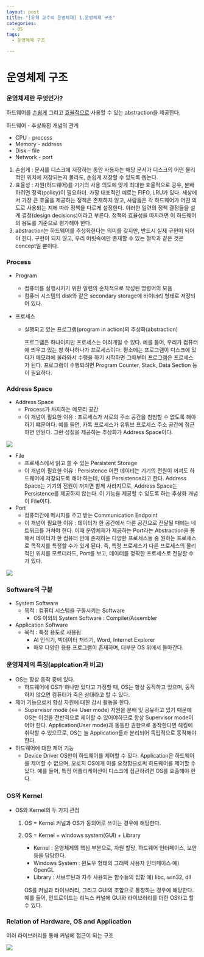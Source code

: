 ```yaml
---
layout: post
title: "[유혁 교수의 운영체제] 1.운영체제 구조"
categories:
  - OS
tags:
  - 운영체제 구조

---
```


# 운영체제 구조

### 운영체제란 무엇인가?

하드웨어를 <u>손쉽게</u> 그리고 <u>효율적으로</u> 사용할 수 있는 abstraction을 제공한다. 

하드웨어 - 추상화된 개념의 관계

- CPU - process
- Memory - address
- Disk – file
- Network - port

1. 손쉽게 : 문서를 디스크에 저장하는 동안 사용자는 해당 문서가 디스크의 어떤 물리적인 위치에 저장되는지 몰라도, 손쉽게 저장할 수 있도록 돕는다.
2. 효율성 : 자원(하드웨어)를 기기의 사용 의도에 맞게 최대한 효율적으로 공유, 분배하려면 정책(policy)이 필요하더. 가장 대표적인 예로는 FIFO, LRU가 있다. 세상에서 가장 큰 효율을 제공하는 정책은 존재하지 않고, 사람들은 각 하드웨어가 어떤 의도로 사용되는 지에 따라 정책을 다르게 설정한다. 이러한 일련의 정책 결정들을 설계 결정(design decisions)이라고 부른다. 정책의 효율성을 따지려면 이 하드웨어의 용도를 기준으로 평가해야 한다.
3. abstraction는 하드웨어를 추상화한다는 의미를 갖지만, 반드시 실제 구현이 되어야 한다. 구현이 되지 않고, 우리 머릿속에만 존재할 수 있는 철학과 같은 것은 concept일 뿐이다. 

### Process

- Program

  - 컴퓨터를 실행시키기 위한 일련의 순차적으로 작성된 명령어의 모음
  - 컴퓨터 시스템의 disk와 같은 secondary storage에 바이너리 형태로 저장되어 있다.

- 프로세스

  - 실행되고 있는 프로그램(program in action)의 추상화(abstraction)

    프로그램은 하나이지만 프로세스는 여러개일 수 있다. 예를 들어, 우리가 컴퓨터에 띄우고 있는 창 하나하나가 프로세스이다. 평소에는 프로그램이 디스크에 있다가 메모리에 올라와서 수행을 하기 시작하면 그때부터 프로그램은 프로세스가 된다. 프로그램이 수행되려면 Program Counter, Stack, Data Section 등이 필요하다. 

### Address Space

- Address Space
  - Process가 차지하는 메모리 공간
  - 이 개념이 필요한 이유 : 프로세스가 서로의 주소 공간을 침범할 수 없도록 해야 하기 떄문이다. 예를 들면, 카톡 프로세스가 유튜브 프로세스 주소 공간에 접근하면 안된다. 그런 성질을 제공하는 추상화가 Address Space이다.

![]({{site.url}}/assets/images/32.png)

- File
  - 프로세스에서 읽고 쓸 수 있는 Persistent Storage
  - 이 개념이 필요한 이유 : Persistence
    어떤 데이터는 기기의 전원이 꺼져도 하드웨어에 저장되도록 해야 하는데, 이를 Persistence라고 한다. Address Space는 기기의 전원이 꺼지면 함께 사라지므로, Address Space는 Persistence를 제공하지 않는다. 이 기능을 제공할 수 있도록 하는 추상화 개념이 File이다.
- Port
  - 컴퓨터간에 메시지를 주고 받는 Communication Endpoint
  - 이 개념이 필요한 이유 : 데이터가 한 공간에서 다른 공간으로 전달될 때에는 네트워크를 거쳐야 한다. 이때 운영체제가 제공하는 Port라는 Abstraction을 통해서 데이터가 한 컴퓨터 안에 존재하는 다양한 프로세스들 중 원하는 프로세스로 목적지를 특정할 수가 있게 된다. 즉, 특정 프로세스가 다른 프로세스의 물리적인 위치를 모르더라도, Port를 보고, 데이터를 정확한 프로세스로 전달할 수가 있다. 

![]({{site.url}}/assets/images/31.png)

### Software의 구분

- System Software
  - 목적 : 컴퓨터 시스템을 구동시키는 Software
    - OS 이외의 System Software : Compiler/Assembler
- Application Software
  - 목적 : 특정 용도로 사용됨
    - AI 인식기, 빅데이터 처리기, Word, Internet Explorer
    - 매우 다양한 응용 프로그램이 존재하며, 대부분 OS 위에서 돌아간다.

### 운영체제의 특징(applcation과 비교)

- OS는 항상 동작 중에 있다.
  - 하드웨어에 OS가 하나만 있다고 가정할 때, OS는 항상 동작하고 있으며, 동작하지 않으면 컴퓨터가 죽은 상태라고 할 수 있다. 
- 제어 기능으로서 항상 자원에 대한 감시 활동을 한다.
  - Supervisor mode (<-> User mode)
    자원을 분배 및 공유하고 있기 때문에 OS는 이것을 전반적으로 제어할 수 있어야하므로 항상 Supervisor mode이어야 한다. Application(User mode)과 동등한 권한으로 동작한다면 해킹에 취약할 수 있으므로, OS는 늘 Application들과 분리되어 독립적으로 동작해야 한다. 
- 하드웨어에 대한 제어 기능
  - Device Driver
    OS만이 하드웨어를 제어할 수 있다. Application은 하드웨어를 제어할 수 없으며, 오로지 OS에게 이를 요청함으로써 하드웨어를 제어할 수 있다. 예를 들어, 특정 어플리케이션이 디스크에 접근하려면 OS를 호출해야 한다. 

### OS와 Kernel

- OS와 Kernel의 두 가지 관점

  1. OS = Kernel
     커널과 OS가 동의어로 쓰이는 경우에 해당한다.

  2. OS = Kernel + windows system(GUI) + Library

     - Kernel : 운영체제의 핵심 부분으로, 자원 할당, 하드웨어 인터페이스, 보안등을 담당한다.
     - Windows System : 윈도우 형태의 그래픽 사용자 인터페이스
       예) OpenGL
     - Library : 서브루틴과 자주 사용되는 함수들의 집합
       예) libc, win32, dll

     OS를 커널과 라이브러리, 그리고 GUI의 조합으로 통칭하는 경우에 해당한다. 예를 들어, 안드로이드는 리눅스 커널에 GUI와 라이브러리를 더한 OS라고 할 수 있다.

### Relation of Hardware, OS and Application

여러 라이브러리를 통해 커널에 접근이 되는 구조

![]({{site.url}}/assets/images/33.png)

